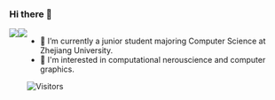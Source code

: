 ### Hi there 👋

<div style="display:flex;align-items=stretch;flex-direction:row">
  <div style="display:inline">
    <img src="https://github-readme-stats.vercel.app/api?username=MartinNose&show_icons=true&hide_border=true&count_private=true&theme=buefy&layout=default">
  </div>
	<div style="display:inline">
    <img src="https://github-readme-stats.vercel.app/api/top-langs/?username=MartinNose&layout=compact&hide=python,html,css,less&langs_count=11&hide_border=true&theme=buefy">
  </div>
<div>


- 🔭 I’m currently a junior student majoring Computer Science at Zhejiang University.
- 🌱 I'm interested in computational nerouscience and computer graphics.




![Visitors](https://visitor-badge.laobi.icu/badge?page_id=MartinNose) 

